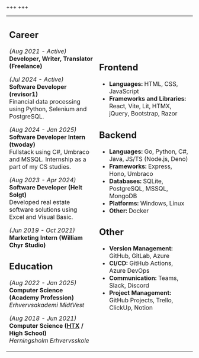 +++
+++

<style>
  {{ embed(path="@/portfolio/style.css") }}
</style>

<table id="portfolio"><tr><td>

## Career
_(Aug 2021 - <span class="smol green block">Active</span>)_  
**Developer, Writer, Translator (Freelance)**

_(Jul 2024 - <span class="smol green block">Active</span>)_  
**Software Developer (revisor1)**  
Financial data processing using Python, Selenium and PostgreSQL.

_(Aug 2024 - Jan 2025)_  
**Software Developer Intern (twoday)**  
Fullstack using C#, Umbraco and MSSQL.
Internship as a part of my CS studies.

_(Aug 2023 - Apr 2024)_  
**Software Developer (Helt Solgt)**  
Developed real estate software solutions using Excel and Visual Basic.

_(Jun 2019 - Oct 2021)_  
**Marketing Intern (William Chyr Studio)**  

## Education
_(Aug 2022 - Jan 2025)_  
**Computer Science (Academy Profession)**  
_Erhvervsakademi MidtVest_

_(Aug 2018 - Jun 2021)_  
**Computer Science ([HTX](https://eng.uvm.dk/upper-secondary-education/national-upper-secondary-education-programmes/the-higher-technical-examination-programme--htx-) / High School)**  
_Herningsholm Erhvervsskole_


</td>
<td>

## Frontend
- **Languages:** HTML, CSS, JavaScript
- **Frameworks and Libraries:** React, Vite, Lit, HTMX, jQuery, Bootstrap, Razor

## Backend
- **Languages:** Go, Python, C#, Java, JS/TS (Node.js, Deno)
- **Frameworks:** Express, Hono, Umbraco
- **Databases:** SQLite, PostgreSQL, MSSQL, MongoDB
- **Platforms:** Windows, Linux
- **Other:** Docker

## Other
- **Version Management:** GitHub, GitLab, Azure
- **CI/CD:** GitHub Actions, Azure DevOps
- **Communication:** Teams, Slack, Discord
- **Project Management:** GitHub Projects, Trello, ClickUp, Notion

</td></tr></table>
